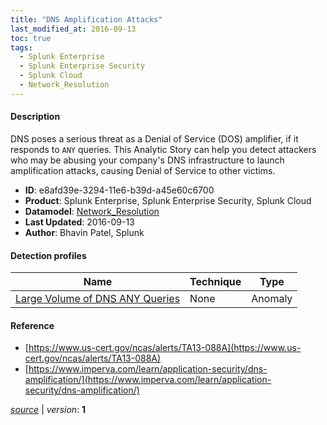 ```yaml
---
title: "DNS Amplification Attacks"
last_modified_at: 2016-09-13
toc: true
tags:
  - Splunk Enterprise
  - Splunk Enterprise Security
  - Splunk Cloud
  - Network_Resolution
---
```


#### Description

DNS poses a serious threat as a Denial of Service (DOS) amplifier, if it responds to `ANY` queries. This Analytic Story can help you detect attackers who may be abusing your company's DNS infrastructure to launch amplification attacks, causing Denial of Service to other victims.

- **ID**: e8afd39e-3294-11e6-b39d-a45e60c6700
- **Product**: Splunk Enterprise, Splunk Enterprise Security, Splunk Cloud
- **Datamodel**: [Network_Resolution](https://docs.splunk.com/Documentation/CIM/latest/User/NetworkResolution)
- **Last Updated**: 2016-09-13
- **Author**: Bhavin Patel, Splunk

#### Detection profiles

| Name        | Technique   | Type         |
| ----------- | ----------- |--------------|
| [Large Volume of DNS ANY Queries](/network/large_volume_of_dns_any_queries/) | None | Anomaly |

#### Reference

* [https://www.us-cert.gov/ncas/alerts/TA13-088A](https://www.us-cert.gov/ncas/alerts/TA13-088A)
* [https://www.imperva.com/learn/application-security/dns-amplification/](https://www.imperva.com/learn/application-security/dns-amplification/)



[*source*](https://github.com/splunk/security_content/tree/develop/stories/dns_amplification_attacks.yml) \| *version*: **1**